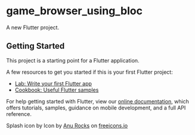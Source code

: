 # game_browser_using_bloc

A new Flutter project.

## Getting Started

This project is a starting point for a Flutter application.

A few resources to get you started if this is your first Flutter project:

- [Lab: Write your first Flutter app](https://flutter.dev/docs/get-started/codelab)
- [Cookbook: Useful Flutter samples](https://flutter.dev/docs/cookbook)

For help getting started with Flutter, view our
[online documentation](https://flutter.dev/docs), which offers tutorials,
samples, guidance on mobile development, and a full API reference.


Splash icon by 
Icon by <a href="https://freeicons.io/profile/730">Anu Rocks</a> on <a href="https://freeicons.io">freeicons.io</a>
                                